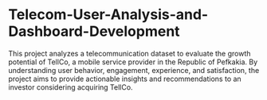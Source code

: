 # Telecom-User-Analysis-and-Dashboard-Development
This project analyzes a telecommunication dataset to evaluate the growth potential of TellCo, a mobile service provider in the Republic of Pefkakia. By understanding user behavior, engagement, experience, and satisfaction, the project aims to provide actionable insights and recommendations to an investor considering acquiring TellCo. 
